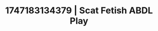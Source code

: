 ---
categories:
- Asian
- Femme domination
- Glowing skin
- Ethereal kink
- Lip biting
image: /assets/images/1747183134379.jpg
layout: post
seo:
  description: Featured content with premium Scat Fetish, ABDL Play. HD images available.
  keywords: Scat Fetish, ABDL Play
  og_image: /assets/images/1747183134379.jpg
  schema_type: VisualArtwork
tags:
- '#1747183134379'
- ABDL Play
- Scat Fetish
title: 1747183134379 | Scat Fetish ABDL Play
---
